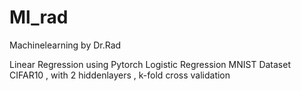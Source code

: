# Ml_rad
Machinelearning by Dr.Rad


Linear Regression using Pytorch
Logistic Regression
MNIST Dataset 
CIFAR10 , with 2 hiddenlayers , k-fold cross validation

